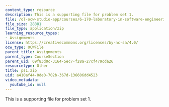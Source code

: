 ```yaml
---
content_type: resource
description: This is a supporting file for problem set 1.
file: /ol-ocw-studio-app/courses/6-170-laboratory-in-software-engineering-fall-2005/a410af440de0702b367d136606dd4523_ps1.zip
file_size: 28881
file_type: application/zip
learning_resource_types:
- Assignments
license: https://creativecommons.org/licenses/by-nc-sa/4.0/
ocw_type: OCWFile
parent_title: Assignments
parent_type: CourseSection
parent_uid: 69f83d0c-3164-5ec7-f28a-27cf479cda26
resourcetype: Other
title: ps1.zip
uid: a410af44-0de0-702b-367d-136606dd4523
video_metadata:
  youtube_id: null
---
```

This is a supporting file for problem set 1.
